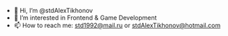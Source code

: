- 👋 Hi, I’m @stdAlexTikhonov
- 👀 I’m interested in Frontend & Game Development
- 📫 How to reach me: std1992@mail.ru or stdAlexTikhonov@hotmail.com 

<!---
stdAlexTikhonov/stdAlexTikhonov is a ✨ special ✨ repository because its `README.md` (this file) appears on your GitHub profile.
You can click the Preview link to take a look at your changes.
--->
